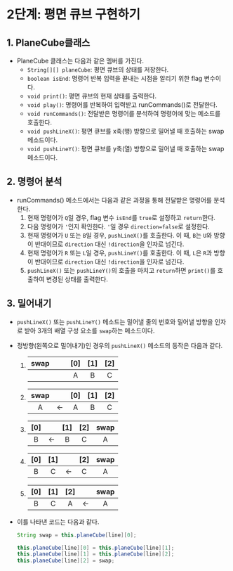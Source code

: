 # 2단계: 평면 큐브 구현하기
## 1. PlaneCube클래스
* PlaneCube 클래스는 다음과 같은 멤버를 가진다.
  * `String[][] planeCube`: 평면 큐브의 상태를 저장한다.
  * `boolean isEnd`: 명령어 반복 입력을 끝내는 시점을 알리기 위한 flag 변수이다.
  * `void print()`: 평면 큐브의 현재 상태를 출력한다.
  * `void play()`: 명령어를 반복하여 입력받고 runCommands()로 전달한다.
  * `void runCommands()`: 전달받은 명령어를 분석하여 명령어에 맞는 메소드를 호출한다.
  * `void pushLineX()`: 평면 큐브를 x축(행) 방향으로 밀어낼 때 호출하는 swap 메소드이다.
  * `void pushLineY()`: 평면 큐브를 y축(열) 방향으로 밀어낼 때 호출하는 swap 메소드이다.

## 2. 명령어 분석
* runCommands() 메소드에서는 다음과 같은 과정을 통해 전달받은 명령어를 분석한다.
  1. 현재 명령어가 `Q`일 경우, flag 변수 `isEnd`를 `true`로 설정하고 `return`한다.
  1. 다음 명령어가 `'`인지 확인한다. `'`일 경우 `direction=false`로 설정한다.
  1. 현재 명령어가 `U` 또는 `B`일 경우, `pushLineX()`를 호출한다. 이 때, `B`는 `U`와 방향이 반대이므로 `direction` 대신 `!direction`을 인자로 넘긴다.
  1. 현재 명령어가 `R` 또는 `L`일 경우, `pushLineY()`를 호출한다. 이 때, `L`은 `R`과 방향이 반대이므로 `direction` 대신 `!direction`을 인자로 넘긴다.
  1. `pushLineX()` 또는 `pushLineY()`의 호출을 마치고 `return`하면 `print()`를 호출하여 변경된 상태를 출력한다.

## 3. 밀어내기
* `pushLineX()` 또는 `pushLineY()` 메소드는 밀어낼 줄의 번호와 밀어낼 방향을 인자로 받아 3개의 배열 구성 요소를 `swap`하는 메소드이다.
* 정방향(왼쪽으로 밀어내기)인 경우의 `pushLineX()` 메소드의 동작은 다음과 같다.
  1. |swap|　|[0]|[1]|[2]|
     |:---:|:---:|:---:|:---:|:---:|
     | |　|A|B|C|
      
  1. |swap|　|[0]|[1]|[2]|
     |:---:|:---:|:---:|:---:|:---:|
     |A|←|A|B|C|

  1. |[0]|　|[1]|[2]|swap|
     |:---:|:---:|:---:|:---:|:---:|
     |B|←|B|C|A|
  
  1. |[0]|[1]|　|[2]|swap|
     |:---:|:---:|:---:|:---:|:---:|
     |B|C|←|C|A|
  
  1. |[0]|[1]|[2]|　|swap|
     |:---:|:---:|:---:|:---:|:---:|
     |B|C|A|←|A|
  
* 이를 나타낸 코드는 다음과 같다.
  ```JAVA
  String swap = this.planeCube[line][0];

  this.planeCube[line][0] = this.planeCube[line][1];
  this.planeCube[line][1] = this.planeCube[line][2];
  this.planeCube[line][2] = swap;
  ```